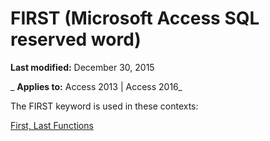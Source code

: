 
# FIRST (Microsoft Access SQL reserved word)

 **Last modified:** December 30, 2015

 _ **Applies to:** Access 2013 | Access 2016_

The FIRST keyword is used in these contexts:

[First, Last Functions](8ea0d390-bb37-003b-fb6c-e15bf2a50718.md)
